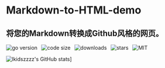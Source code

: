 # Markdown-to-HTML-demo
## 将您的Markdown转换成Github风格的网页。

![go version](https://img.shields.io/github/go-mod/go-version/lkidszzzz/Markdown-to-HTML-demo)&ensp;
![code size](https://img.shields.io/github/languages/code-size/lkidszzzz/Markdown-to-HTML-demo)&ensp;
![downloads](https://img.shields.io/github/downloads/lkidszzzz/Markdown-to-HTML-demo/total)&ensp;
![stars](https://img.shields.io/github/stars/lkidszzzz/Markdown-to-HTML-demo?style=social)&ensp;
![MIT](https://img.shields.io/github/license/lkidszzzz/Markdown-to-HTML-demo)

![lkidszzzz's GitHub stats](https://github-readme-stats.vercel.app/api?username=lkidszzzz&show_icons=true&theme=dracula)]

